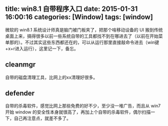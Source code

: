 title: win8.1 自带程序入口
date: 2015-01-31 16:00:16
categories: [Window]
tags: [window]
---

微软的 win8.1 系统设计师真是脑门被门板夹了，把那个啥移动设备的 UI 搬到传统桌面上来，搞得很多以前一些系统自带的工具都找不到在哪进去了（以前在开始菜单那的）。不过其实这些东西都还在的，可以从运行那里直接敲命令进去（win键+x+r进入运行），这里记一下，备忘。

## cleanmgr
自带的磁盘清理工具，比网上的xx清理好很多。

## defender
自带的杀毒软件，感觉比网上那些免费的好不少，至少没一堆广告，而且从 win7 开始 window 的安全性本身就很高了，再加上个自带的杀毒软件，偶尔扫描一下，自己再注意点，就差不多了。


